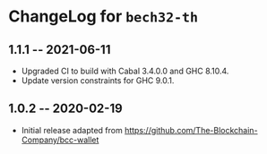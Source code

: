 # ChangeLog for `bech32-th`

## 1.1.1 -- 2021-06-11

+ Upgraded CI to build with Cabal 3.4.0.0 and GHC 8.10.4.
+ Update version constraints for GHC 9.0.1.

## 1.0.2 -- 2020-02-19

+ Initial release adapted from https://github.com/The-Blockchain-Company/bcc-wallet

